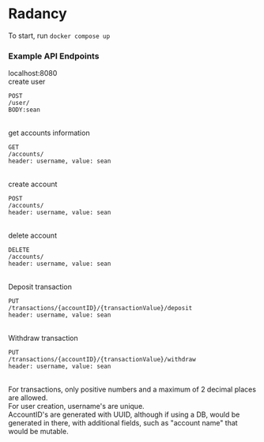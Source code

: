# Radancy

To start, run `docker compose up`

### Example API Endpoints

localhost:8080
\
create user
```
POST
/user/
BODY:sean
```
\
get accounts information
```
GET
/accounts/
header: username, value: sean
```
\
create account
```
POST
/accounts/
header: username, value: sean
```
\
delete account
```
DELETE
/accounts/
header: username, value: sean
```
\
Deposit transaction
```
PUT
/transactions/{accountID}/{transactionValue}/deposit
header: username, value: sean
```
\
Withdraw transaction
```
PUT
/transactions/{accountID}/{transactionValue}/withdraw
header: username, value: sean
```
\
For transactions, only positive numbers and a maximum of 2 decimal places are allowed.\
For user creation, username's are unique.\
AccountID's are generated with UUID, although if using a DB, would be generated in there, with additional fields, such as "account name" that would be mutable.
